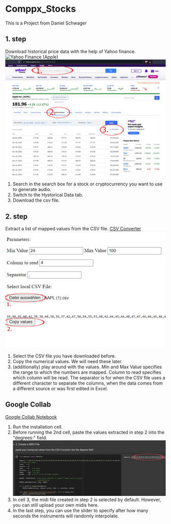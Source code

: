 # Comppx_Stocks

This is a Project from Daniel Schwager

## 1. step

Download historical price data with the help of Yahoo finance.
![Yahoo Finance (Apple)](https://finance.yahoo.com/quote/AAPL/history/)
![Yahoo Image](content/yahoo.png)

1. Search in the search box for a stock or cryptocurrency you want to use to generate audio.
2. Switch to the Hystorical Data tab.
3. Download the csv file.

## 2. step

Extract a list of mapped values from the CSV file.
[CSV Converter](csv_converter/index.html)
![Converter Image](content/csv.png)

1. Select the CSV file you have downloaded before.
2. Copy the numerical values. We will need these later.
3. (additionally)
   play around with the values. Min and Max Value specifies the range to which the numbers are mapped. Column to read specifies which column will be read. The separator is for when the CSV file uses a different character to separate the columns, when the data comes from a different source or was first edited in Excel.

## Google Collab

[Google Collab Notebook](https://colab.research.google.com/drive/1vz6apDn68PF9NG3faSi9S6VAQKqy6FsE#scrollTo=eQVvInM6a0lw)

1. Run the installation cell.
2. Before running the 2nd cell, paste the values extracted in step 2 into the "degrees:" field.
   ![Midi Image](content/midi.png)
3. In cell 3, the midi file created in step 2 is selected by default. However, you can still upload your own midis here.
4. In the last step, you can use the slider to specify after how many seconds the instruments will randomly interpolate.
